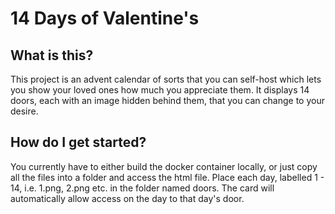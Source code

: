 # 14 Days of Valentine's

## What is this?
This project is an advent calendar of sorts that you can self-host which lets you show your loved ones how much you appreciate them. It displays 14 doors, each with an image hidden behind them, that you can change to your desire. 

## How do I get started?
You currently have to either build the docker container locally, or just copy all the files into a folder and access the html file. Place each day, labelled 1 - 14, i.e. 1.png, 2.png etc. in the folder named doors. The card will automatically allow access on the day to that day's door.
